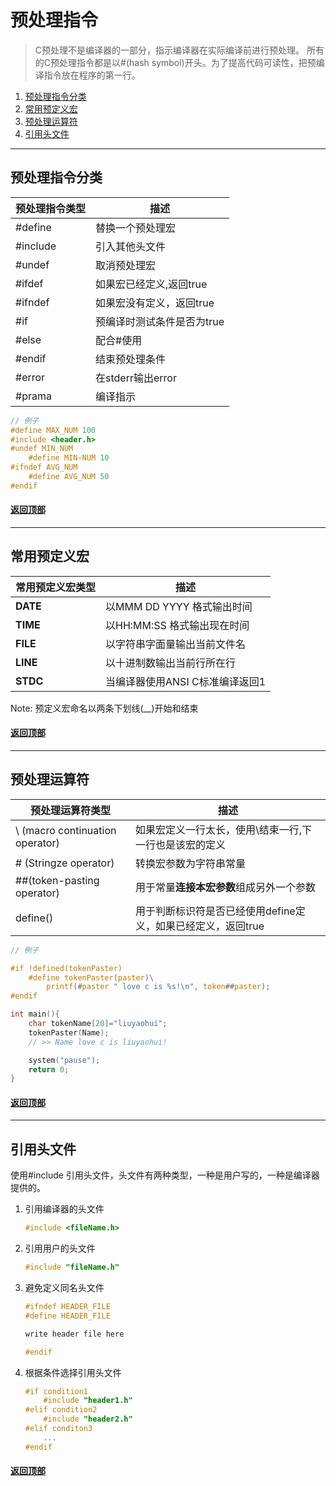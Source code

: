 [0.0]: #预处理指令
[1.0]: #预处理指令分类
[2.0]: #常用预定义宏
[3.0]: #预处理运算符
[4.0]: #引用头文件


# 预处理指令
> C预处理不是编译器的一部分，指示编译器在实际编译前进行预处理。
所有的C预处理指令都是以#(hash symbol)开头。为了提高代码可读性，把预编译指令放在程序的第一行。

1. [预处理指令分类][1.0]
2. [常用预定义宏][2.0]
3. [预处理运算符][3.0]
4. [引用头文件][4.0]

---

## 预处理指令分类
预处理指令类型 | 描述
-|-
\#define      | 替换一个预处理宏
\#include     | 引入其他头文件
\#undef       | 取消预处理宏
\#ifdef       | 如果宏已经定义,返回true
\#ifndef      | 如果宏没有定义，返回true 
\#if          | 预编译时测试条件是否为true
\#else        | 配合\#使用
\#endif       | 结束预处理条件 
\#error       | 在stderr输出error 
\#prama       | 编译指示

```C
// 例子
#define MAX_NUM 100
#include <header.h>
#undef MIN_NUM
    #define MIN-NUM 10
#ifndef AVG_NUM
    #define AVG_NUM 50
#endif
```

#### [返回顶部][0.0]

---
## 常用预定义宏
常用预定义宏类型 | 描述
-|-
__DATE__ | 以MMM DD YYYY 格式输出时间
__TIME__ | 以HH:MM:SS 格式输出现在时间
__FILE__ | 以字符串字面量输出当前文件名
__LINE__ | 以十进制数输出当前行所在行
__STDC__ | 当编译器使用ANSI C标准编译返回1

Note: 预定义宏命名以两条下划线(__)开始和结束


#### [返回顶部][0.0]

---
## 预处理运算符
预处理运算符类型 | 描述
-|-
\\ (macro continuation operator) | 如果宏定义一行太长，使用\\结束一行,下一行也是该宏的定义
\# (Stringze operator)   |转换宏参数为字符串常量
\#\#(token-pasting operator)     | 用于常量**连接本宏参数**组成另外一个参数
define()           | 用于判断标识符是否已经使用define定义，如果已经定义，返回true

```C
// 例子

#if !defined(tokenPaster)
    #define tokenPaster(paster)\
        printf(#paster " love c is %s!\n", token##paster);
#endif

int main(){
    char tokenName[20]="liuyaohui";
    tokenPaster(Name);
    // >> Name love c is liuyaohui!

    system("pause");
    return 0;
}
```
#### [返回顶部][0.0]

---
## 引用头文件
使用\#include 引用头文件，头文件有两种类型，一种是用户写的，一种是编译器提供的。
1. 引用编译器的头文件
    ```C
    #include <fileName.h>
    ```
2. 引用用户的头文件
    ```C
    #include "fileName.h"
    ```
3. 避免定义同名头文件
    ```C
    #ifndef HEADER_FILE
    #define HEADER_FILE

    write header file here

    #endif
    ```

4. 根据条件选择引用头文件
    ```C
    #if condition1
        #include "header1.h"
    #elif condition2
        #include "header2.h"
    #elif conditon3
        ...
    #endif
    ```

#### [返回顶部][0.0]
